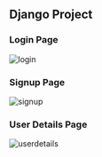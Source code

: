 ## Django Project


### Login Page
![login](https://user-images.githubusercontent.com/64946091/136662020-a69f4ce7-18f5-411d-a485-7c65fa6b4e7e.png)


### Signup Page
![signup](https://user-images.githubusercontent.com/64946091/136662046-120a5d26-30c4-4eb8-8c22-e185a93ad83f.png)


### User Details Page
![userdetails](https://user-images.githubusercontent.com/64946091/136662064-494b5416-afd3-409e-a685-d817329c9412.png)

